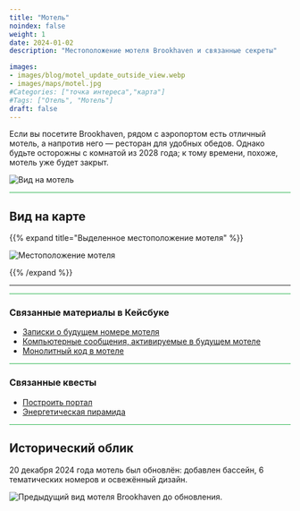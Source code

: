 ```yaml
---
title: "Мотель"
noindex: false
weight: 1
date: 2024-01-02
description: "Местоположение мотеля Brookhaven и связанные секреты"

images:
- images/blog/motel_update_outside_view.webp
- images/maps/motel.jpg
#Categories: ["точка интереса","карта"]
#Tags: ["Отель", "Мотель"]
draft: false
--- 
```



Если вы посетите Brookhaven, рядом с аэропортом есть отличный мотель, а напротив него — ресторан для удобных обедов. Однако будьте осторожны с комнатой из 2028 года; к тому времени, похоже, мотель уже будет закрыт.

![Вид на мотель](/images/blog/motel_update_outside_view.webp)


<hr style="background-color: #28b44c" size=8>

## Вид на карте

{{% expand title="Выделенное местоположение мотеля" %}}

![Местоположение мотеля](/images/maps/motel.webp)

{{% /expand %}}

---

<hr style="background-color: #28b44c" size=8>

### Связанные материалы в Кейсбуке

- [Записки о будущем номере мотеля](/casebook/notes/agency/)
- [Компьютерные сообщения, активируемые в будущем мотеле](/casebook/computer/agency/#сила-книги)
- [Монолитный код в мотеле](/casebook/monoliths/details/#панель-сообщений-за-мотелем-возможное-будущее-обновление)

<hr style="background-color: #28b44c" size=8>

### Связанные квесты

- [Построить портал](/lore/quests/build_portal/)
- [Энергетическая пирамида](/lore/special_tools/energy_pyramid/#известные-места-появления-голубей)


<hr style="background-color: #28b44c" size=8>

## Исторический облик

20 декабря 2024 года мотель был обновлён: добавлен бассейн, 6 тематических номеров и освежённый дизайн.

![Предыдущий вид мотеля Brookhaven до обновления.](/images/maps/motel.jpg)
